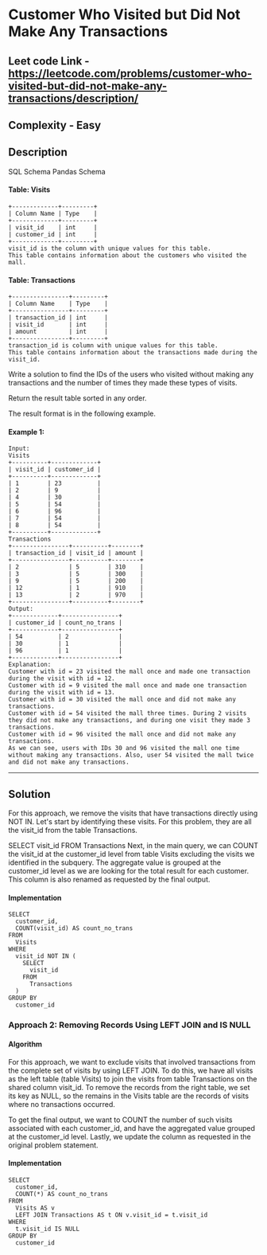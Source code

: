 # Customer Who Visited but Did Not Make Any Transactions

## Leet code Link - https://leetcode.com/problems/customer-who-visited-but-did-not-make-any-transactions/description/

## Complexity - Easy

## Description
SQL Schema
Pandas Schema
#### Table: Visits
```
+-------------+---------+
| Column Name | Type    |
+-------------+---------+
| visit_id    | int     |
| customer_id | int     |
+-------------+---------+
visit_id is the column with unique values for this table.
This table contains information about the customers who visited the mall.
 ```

#### Table: Transactions
```
+----------------+---------+
| Column Name    | Type    |
+----------------+---------+
| transaction_id | int     |
| visit_id       | int     |
| amount         | int     |
+----------------+---------+
transaction_id is column with unique values for this table.
This table contains information about the transactions made during the visit_id.
 ```

Write a solution to find the IDs of the users who visited without making any transactions and the number of times they made these types of visits.

Return the result table sorted in any order.

The result format is in the following example.

 

#### Example 1:
```
Input: 
Visits
+----------+-------------+
| visit_id | customer_id |
+----------+-------------+
| 1        | 23          |
| 2        | 9           |
| 4        | 30          |
| 5        | 54          |
| 6        | 96          |
| 7        | 54          |
| 8        | 54          |
+----------+-------------+
Transactions
+----------------+----------+--------+
| transaction_id | visit_id | amount |
+----------------+----------+--------+
| 2              | 5        | 310    |
| 3              | 5        | 300    |
| 9              | 5        | 200    |
| 12             | 1        | 910    |
| 13             | 2        | 970    |
+----------------+----------+--------+
Output: 
+-------------+----------------+
| customer_id | count_no_trans |
+-------------+----------------+
| 54          | 2              |
| 30          | 1              |
| 96          | 1              |
+-------------+----------------+
Explanation: 
Customer with id = 23 visited the mall once and made one transaction during the visit with id = 12.
Customer with id = 9 visited the mall once and made one transaction during the visit with id = 13.
Customer with id = 30 visited the mall once and did not make any transactions.
Customer with id = 54 visited the mall three times. During 2 visits they did not make any transactions, and during one visit they made 3 transactions.
Customer with id = 96 visited the mall once and did not make any transactions.
As we can see, users with IDs 30 and 96 visited the mall one time without making any transactions. Also, user 54 visited the mall twice and did not make any transactions.
```
---
## Solution
For this approach, we remove the visits that have transactions directly using NOT IN. Let's start by identifying these visits. For this problem, they are all the visit_id from the table Transactions.

SELECT visit_id FROM Transactions
Next, in the main query, we can COUNT the visit_id at the customer_id level from table Visits excluding the visits we identified in the subquery. The aggregate value is grouped at the customer_id level as we are looking for the total result for each customer. This column is also renamed as requested by the final output.

#### Implementation
```MySQL
SELECT 
  customer_id, 
  COUNT(visit_id) AS count_no_trans 
FROM 
  Visits 
WHERE 
  visit_id NOT IN (
    SELECT 
      visit_id 
    FROM 
      Transactions
  ) 
GROUP BY 
  customer_id
  ```
### Approach 2: Removing Records Using LEFT JOIN and IS NULL
#### Algorithm
For this approach, we want to exclude visits that involved transactions from the complete set of visits by using LEFT JOIN. To do this, we have all visits as the left table (table Visits) to join the visits from table Transactions on the shared column visit_id. To remove the records from the right table, we set its key as NULL, so the remains in the Visits table are the records of visits where no transactions occurred.

To get the final output, we want to COUNT the number of such visits associated with each customer_id, and have the aggregated value grouped at the customer_id level. Lastly, we update the column as requested in the original problem statement.

#### Implementation
```MySQL
SELECT 
  customer_id, 
  COUNT(*) AS count_no_trans 
FROM 
  Visits AS v 
  LEFT JOIN Transactions AS t ON v.visit_id = t.visit_id 
WHERE 
  t.visit_id IS NULL 
GROUP BY 
  customer_id
```
